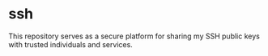 # ssh
This repository serves as a secure platform for sharing my SSH public keys with trusted individuals and services.
